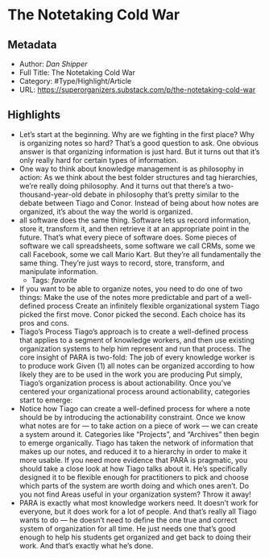 # The Notetaking Cold War

## Metadata

* Author: *Dan Shipper*
* Full Title: The Notetaking Cold War
* Category: #Type/Highlight/Article
* URL: https://superorganizers.substack.com/p/the-notetaking-cold-war

## Highlights

* Let’s start at the beginning. Why are we fighting in the first place? Why is organizing notes so hard?
  That’s a good question to ask.
  One obvious answer is that organizing information is just hard. But it turns out that it’s only really hard for certain types of information.
* One way to think about knowledge management is as philosophy in action:
  As we think about the best folder structures and tag hierarchies, we’re really doing philosophy. And it turns out that there’s a two-thousand-year-old debate in philosophy that’s pretty similar to the debate between Tiago and Conor.
  Instead of being about how notes are organized, it’s about the way the world is organized.
* all software does the same thing.
  Software lets us record information, store it, transform it, and then retrieve it at an appropriate point in the future.
  That’s what every piece of software does. Some pieces of software we call spreadsheets, some software we call CRMs, some we call Facebook, some we call Mario Kart. But they’re all fundamentally the same thing.
  They’re just ways to record, store, transform, and manipulate information.
  * Tags: *favorite* 
* If you want to be able to organize notes, you need to do one of two things:
  Make the use of the notes more predictable and part of a well-defined process
  Create an infinitely flexible organizational system
  Tiago picked the first move. Conor picked the second. Each choice has its pros and cons.
* Tiago’s Process
  Tiago’s approach is to create a well-defined process that applies to a segment of knowledge workers, and then use existing organization systems to help him represent and run that process.
  The core insight of PARA is two-fold:
  The job of every knowledge worker is to produce work
  Given (1) all notes can be organized according to how likely they are to be used in the work you are producing
  Put simply, Tiago’s organization process is about actionability. Once you’ve centered your organizational process around actionability, categories start to emerge:
* Notice how Tiago can create a well-defined process for where a note should be by introducing the actionability constraint. Once we know what notes are for — to take action on a piece of work — we can create a system around it. Categories like “Projects”, and “Archives” then begin to emerge organically.
  Tiago has taken the network of information that makes up our notes, and reduced it to a hierarchy in order to make it more usable.
  If you need more evidence that PARA is pragmatic, you should take a close look at how Tiago talks about it. He’s specifically designed it to be flexible enough for practitioners to pick and choose which parts of the system are worth doing and which ones aren’t. Do you not find Areas useful in your organization system? Throw it away!
* PARA is exactly what most knowledge workers need. It doesn’t work for everyone, but it does work for a lot of people. And that’s really all Tiago wants to do — he doesn’t need to define the one true and correct system of organization for all time. He just needs one that’s good enough to help his students get organized and get back to doing their work.
  And that’s exactly what he’s done.

